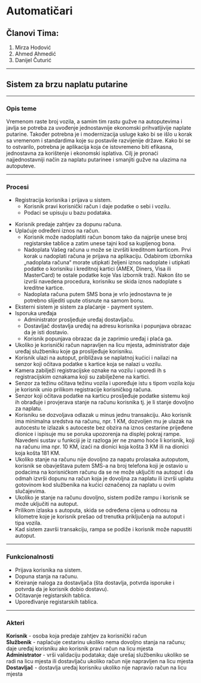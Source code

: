 # Automatičari
## Članovi Tima:

1. Mirza Hodović
2. Ahmed Ahmedić
3. Danijel Čuturić
---
## Sistem za brzu naplatu putarine
---
### Opis teme
Vremenom raste broj vozila, a samim tim rastu gužve na autoputevima i javlja se potreba za uvođenje jednostavnije ekonomski prihvatljivije naplate putarine. Također potrebna je i modernizacija usluge kako bi se išlo u korak sa vremenom i standardima koje su postavile razvijenije države. Kako bi se to ostvarilo, potrebna je aplikacija koja će istovremeno biti efikasna, jednostavna za korištenje i ekonomski isplativa. Cilj je pronaći najjednostavniji način za naplatu putarinee i smanjiti gužve na ulazima na autoputeve.

---
### Procesi

* Registracija korisnika i prijava u sistem.  
  * Korisnik pravi korisnički račun i daje podatke o sebi i vozilu.
  * Podaci se upisuju u bazu podataka.
- Korisnik predaje zahtjev za dopunu računa.
- Uplaćuje određeni iznos na račun.
  * Korisnik može nadoplatiti račun bonom tako da najprije unese broj registarske tablice a zatim unese tajni kod sa kupljenog bona.
  * Nadoplata Vašeg računa u može se izvršiti kreditnom karticom. Prvi  korak u nadoplati računa je prijava na aplikaciju. Odabirom izbornika „nadoplata računa“ morate utipkati željeni iznos nadoplate i utipkati podatke o korisniku i kreditnoj kartici (AMEX, Diners, Visa ili MasterCard) te ostale podatke koje Vas izbornik traži. Nakon što se izvrši navedena procedura, korisniku se skida iznos nadoplate s kreditne kartice.
  * Nadoplata računa putem SMS bona je vrlo jednostavna te je potrebno slijediti upute otisnute na samom bonu.
- Eksterni sistem je sistem za plaćanje - payment system.  
- Isporuka uređaja  
  * Administrator prosljeđuje uređaj dostavljaču.  
  * Dostavljač dostavlja uređaj na adresu korisnika i popunjava obrazac da je isti dostavio.      
  * Korisnik popunjava obrazac da je zaprimio uređaj i plaća ga.  
- Ukoliko je korisnički račun napravljen na licu mjesta, administrator daje uređaj službeniku koje ga proslijeđuje korisniku.
- Korisnik ulazi na autoput, približava se naplatnoj kućici i nailazi na senzor koji očitava podatke s kartice koja se nalazi u vozilu.  
- Kamera zabilježi registracijske oznake na vozilu i uporedi ih s registracijskim oznakama koji su zabilježene na kartici.  
- Senzor za težinu očitava težinu vozila i upoređuje istu s tipom vozila koju je korisnik unio prilikom registracije korisničkog računa.
- Senzor koji očitava podatke na karticu prosljeđuje podatke sistemu koji ih obrađuje i provjerava stanje na računu korisnika tj. je li stanje dovoljno za naplatu.
- Korisniku se dozvoljava  odlazak u minus jednu transakciju. Ako korisnik ima minimalna sredstva na računu, npr. 1 KM, dozvoljen mu je ulazak na autocestu te izlazak s autoceste bez obzira na iznos cestarine prijeđene dionice i ispisuje mu se poruka upozorenja na displej pokraj rampe. Navedeni sustav u funkciji je iz razloga jer ne znamo hoće li korisnik, koji na računu ima npr. 10 KM, izaći na dionici koja košta 3 KM ili na dionici koja košta 181 KM.  
- Ukoliko stanje na računu nije dovoljno za napatu prolasaka autoputom, korisnik se obavještava putem SMS-a na broj telefona koji je ostavio u podacima na korisnićkom računu da se ne može uključiti na autoput i da odmah izvrši dopunu na račun koja je dovoljna za naplatu ili izvrši uplatu gotovinom kod službenika na kućici označenoj za naplatu u ovim slučajevima.
- Ukoliko je stanje na računu dovoljno, sistem podiže rampu i korisnik se može uključiti na autoput.
- Prilikom izlaska s autoputa, skida se određena cijena u odnosu na kilometre koje je korisnik prešao od trenutka priključenja na autoput i tipa vozila.  
- Kad sistem završi transakciju, rampa se podiže i korisnik može napustiti autoput.  
--- 
### Funkcionalnosti

- Prijava korisnika na sistem.  
- Dopuna stanja na računu.  
- Kreiranje naloga za dostavljača (šta dostavlja, potvrda isporuke i potvrda da je korisnik dobio dostavu).  
- Očitavanje registarskih tablica.  
- Upoređivanje registarskih tablica.


---
### Akteri


**Korisnik** - osoba koja predaje zahtjev za korisnički račun  
**Službenik** - naplaćuje cestarinu ukoliko nema dovoljno
stanja na računu; daje uređaj korisniku ako korisnik pravi račun na licu mjesta  
**Administrator** - vrši validaciju podataka; daje urešaj službeniku ukoliko se radi na licu mjesta ili dostavljaču ukoliko račun nije napravljen na licu mjesta  
**Dostavljač** - dostavlja uređaj korisniku ukoliko nije napravio račun na licu mjesta  
